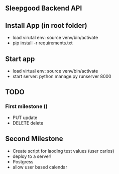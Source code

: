 ## Sleepgood Backend API

##  Install App (in root folder)

* load virutal env: source venv/bin/activate
* pip install -r requirements.txt 

##  Start app 

* load virtual env: source venv/bin/activate 
* start server: python manage.py runserver 8000

## TODO 

### First milestone ()

* PUT update
* DELETE delete

## Second Milestone

* Create script for laoding test values (user carlos)
* deploy to a server!
* Postgress
* allow user based calendar
